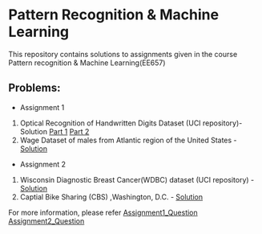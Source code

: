 # Pattern Recognition & Machine Learning
This repository contains solutions to assignments given in the course Pattern recognition & Machine Learning(EE657)

## Problems:
 * Assignment 1
 1. Optical Recognition of Handwritten Digits Dataset (UCI repository)- Solution [Part 1](https://github.com/Souradip-sopho/PRML/blob/master/assignment1/notebooks/PRML_P1.ipynb) [Part 2](https://github.com/Souradip-sopho/PRML/blob/master/assignment1/notebooks/PRML_P2.ipynb)
 2. Wage Dataset of males from Atlantic region of the United States - [Solution](https://github.com/Souradip-sopho/PRML/blob/master/assignment1/notebooks/PRML_P3.ipynb)
 * Assignment 2
 1. Wisconsin Diagnostic Breast Cancer(WDBC) dataset (UCI repository) - [Solution](https://github.com/Souradip-sopho/PRML/blob/master/assignment2/PRML_AS2_P1.ipynb)
 2. Captial Bike Sharing (CBS) ,Washington, D.C. - [Solution](https://github.com/Souradip-sopho/PRML/blob/master/assignment2/PRML_AS2_P2.ipynb)
 
 For more information, please refer [Assignment1_Question](https://github.com/Souradip-sopho/PRML/blob/master/assignment1/Assignment_1_Questions.pdf) [Assignment2_Question](https://github.com/Souradip-sopho/PRML/blob/master/assignment2/Assign_2_Questions.pdf) 